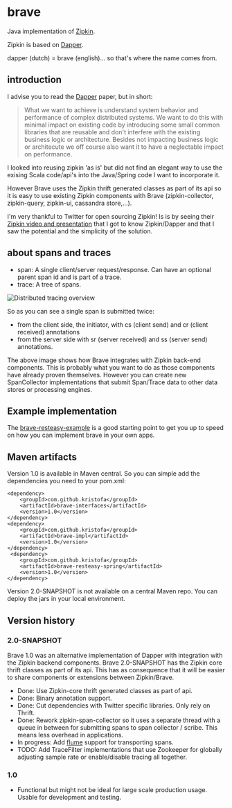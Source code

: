 # brave #


Java implementation of [Zipkin](https://github.com/twitter/zipkin/).

Zipkin is based on [Dapper](http://research.google.com/pubs/pub36356.html).

dapper (dutch) = brave (english)... so that's where the name comes from.

## introduction ##

I advise you to read the [Dapper](http://research.google.com/pubs/pub36356.html) paper, but in
short:

> What we want to achieve is understand system behavior and performance of complex distributed systems.
> We want to do this with minimal impact on existing code by introducing some small common libraries that
> are reusable and don't interfere with the existing business logic or architecture. Besides not impacting
> business logic or architecute we off course also want it to have a neglectable impact on performance.

I looked into reusing zipkin 'as is' but did not find an elegant way to use the exising Scala code/api's 
into the Java/Spring code I want to incorporate it.  

However Brave uses the Zipkin thrift generated classes as part of its api so it is easy to use existing
Zipkin components with Brave (zipkin-collector, zipkin-query, zipkin-ui, cassandra store,...). 

I'm very thankful to Twitter for open sourcing
Zipkin! Is is by seeing their [Zipkin video and presentation](http://www.infoq.com/presentations/Zipkin) that
I got to know Zipkin/Dapper and that I saw the potential and the simplicity of the solution.


## about spans and traces ##

*   span: A single client/server request/response. Can have an optional parent span id and is part of a trace.
*   trace: A tree of spans.


![Distributed tracing overview](https://raw.github.com/wiki/kristofa/brave/distributed_tracing.png)

So as you can see a single span is submitted twice:

*   from the client side, the initiator, with cs (client send) and cr (client received) annotations 
*   from the server side with sr (server received) and ss (server send) annotations.

The above image shows how Brave integrates with Zipkin back-end components. This is probably what you want
to do as those components have already proven themselves. However you can 
create new SpanCollector implementations that submit Span/Trace data to other data stores or processing
engines.


## Example implementation ##

The [brave-resteasy-example](https://github.com/kristofa/brave-resteasy-example) is a good starting point 
to get you up to speed on how you can implement brave in your own apps.

## Maven artifacts ##

Version 1.0 is available in Maven central. So you can simple add the dependencies you need to your pom.xml:


    <dependency>
        <groupId>com.github.kristofa</groupId>
        <artifactId>brave-interfaces</artifactId>
        <version>1.0</version>
    </dependency>
    <dependency>
        <groupId>com.github.kristofa</groupId>
        <artifactId>brave-impl</artifactId>
        <version>1.0</version>
    </dependency>
     <dependency>
        <groupId>com.github.kristofa</groupId>
        <artifactId>brave-resteasy-spring</artifactId>
        <version>1.0</version>
    </dependency>
    
Version 2.0-SNAPSHOT is not available on a central Maven repo. You can deploy the jars
in your local environment.    

## Version history ##

### 2.0-SNAPSHOT ###

Brave 1.0 was an alternative implementation of Dapper with integration with the Zipkin 
backend components.
Brave 2.0-SNAPSHOT has the Zipkin core thrift classes as part of its api. This has as consequence that it will be easier to share 
components or extensions between Zipkin/Brave. 

*   Done: Use Zipkin-core thrift generated classes as part of api.
*   Done: Binary annotation support.
*   Done: Cut dependencies with Twitter specific libraries. Only rely on Thrift.
*   Done: Rework zipkin-span-collector so it uses a separate thread with a queue in between for submitting spans to span collector / scribe. This means less overhead in applications.
*   In progress: Add [flume](http://flume.apache.org) support for transporting spans.
*   TODO: Add TraceFilter implementations that use Zookeeper for globally adjusting sample rate or enable/disable tracing all together.



### 1.0 ###

*   Functional but might not be ideal for large scale production usage. Usable for development and testing.

